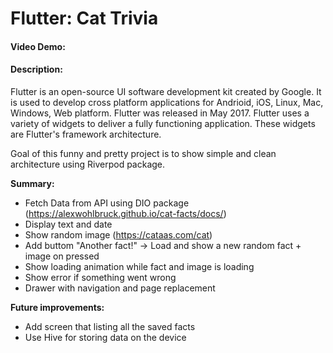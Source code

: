 # Flutter: Cat Trivia
#### Video Demo:
#### Description:
Flutter is an open-source UI software development kit created by Google. It is used to develop cross platform applications for Andrioid, iOS, Linux, Mac, Windows, Web platform.
Flutter was released in May 2017.
Flutter uses a variety of widgets to deliver a fully functioning application. These widgets are Flutter's framework architecture.

Goal of this funny and pretty project is to show simple and clean architecture using Riverpod package.

**Summary:**
* Fetch Data from API using DIO package (https://alexwohlbruck.github.io/cat-facts/docs/)
* Display text and date
* Show random image (https://cataas.com/cat)
* Add buttom "Another fact!" -> Load and show a new random fact + image on pressed
* Show loading animation while fact and image is loading
* Show error if something went wrong
* Drawer with navigation and page replacement

**Future improvements:**
* Add screen that listing all the saved facts
* Use Hive for storing data on the device